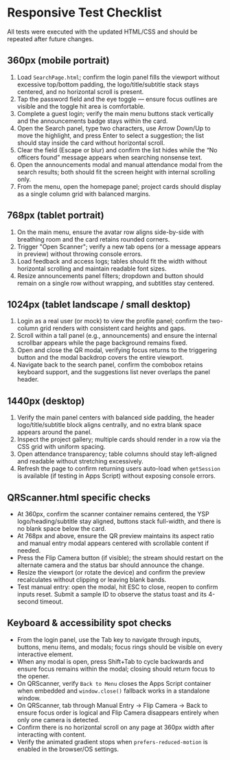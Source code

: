 # Responsive Test Checklist

All tests were executed with the updated HTML/CSS and should be repeated after future changes.

## 360px (mobile portrait)
1. Load `SearchPage.html`; confirm the login panel fills the viewport without excessive top/bottom padding, the logo/title/subtitle stack stays centered, and no horizontal scroll is present.
2. Tap the password field and the eye toggle — ensure focus outlines are visible and the toggle hit area is comfortable.
3. Complete a guest login; verify the main menu buttons stack vertically and the announcements badge stays within the card.
4. Open the Search panel, type two characters, use Arrow Down/Up to move the highlight, and press Enter to select a suggestion; the list should stay inside the card without horizontal scroll.
5. Clear the field (Escape or blur) and confirm the list hides while the “No officers found” message appears when searching nonsense text.
6. Open the announcements modal and manual attendance modal from the search results; both should fit the screen height with internal scrolling only.
7. From the menu, open the homepage panel; project cards should display as a single column grid with balanced margins.

## 768px (tablet portrait)
1. On the main menu, ensure the avatar row aligns side-by-side with breathing room and the card retains rounded corners.
2. Trigger "Open Scanner"; verify a new tab opens (or a message appears in preview) without throwing console errors.
3. Load feedback and access logs; tables should fit the width without horizontal scrolling and maintain readable font sizes.
4. Resize announcements panel filters; dropdown and button should remain on a single row without wrapping, and subtitles stay centered.

## 1024px (tablet landscape / small desktop)
1. Login as a real user (or mock) to view the profile panel; confirm the two-column grid renders with consistent card heights and gaps.
2. Scroll within a tall panel (e.g., announcements) and ensure the internal scrollbar appears while the page background remains fixed.
3. Open and close the QR modal, verifying focus returns to the triggering button and the modal backdrop covers the entire viewport.
4. Navigate back to the search panel, confirm the combobox retains keyboard support, and the suggestions list never overlaps the panel header.

## 1440px (desktop)
1. Verify the main panel centers with balanced side padding, the header logo/title/subtitle block aligns centrally, and no extra blank space appears around the panel.
2. Inspect the project gallery; multiple cards should render in a row via the CSS grid with uniform spacing.
3. Open attendance transparency; table columns should stay left-aligned and readable without stretching excessively.
4. Refresh the page to confirm returning users auto-load when `getSession` is available (if testing in Apps Script) without exposing console errors.

## QRScanner.html specific checks
- At 360px, confirm the scanner container remains centered, the YSP logo/heading/subtitle stay aligned, buttons stack full-width, and there is no blank space below the card.
- At 768px and above, ensure the QR preview maintains its aspect ratio and manual entry modal appears centered with scrollable content if needed.
- Press the Flip Camera button (if visible); the stream should restart on the alternate camera and the status bar should announce the change.
- Resize the viewport (or rotate the device) and confirm the preview recalculates without clipping or leaving blank bands.
- Test manual entry: open the modal, hit ESC to close, reopen to confirm inputs reset. Submit a sample ID to observe the status toast and its 4-second timeout.

## Keyboard & accessibility spot checks
- From the login panel, use the Tab key to navigate through inputs, buttons, menu items, and modals; focus rings should be visible on every interactive element.
- When any modal is open, press Shift+Tab to cycle backwards and ensure focus remains within the modal; closing should return focus to the opener.
- On QRScanner, verify `Back to Menu` closes the Apps Script container when embedded and `window.close()` fallback works in a standalone window.
- On QRScanner, tab through Manual Entry → Flip Camera → Back to ensure focus order is logical and Flip Camera disappears entirely when only one camera is detected.
- Confirm there is no horizontal scroll on any page at 360px width after interacting with content.
- Verify the animated gradient stops when `prefers-reduced-motion` is enabled in the browser/OS settings.

